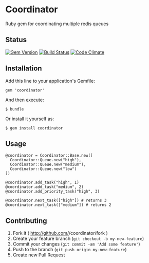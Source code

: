# Coordinator

Ruby gem for coordinating multiple redis queues

## Status
[![Gem Version](https://badge.fury.io/rb/coordinator.png)](http://badge.fury.io/rb/coordinator)
[![Build Status](https://secure.travis-ci.org/tylermercier/coordinator.png)](http://travis-ci.org/tylermercier/coordinator)
[![Code Climate](https://codeclimate.com/github/tylermercier/coordinator.png)](https://codeclimate.com/github/tylermercier/coordinator)

## Installation

Add this line to your application's Gemfile:

    gem 'coordinator'

And then execute:

    $ bundle

Or install it yourself as:

    $ gem install coordinator

## Usage

    @coordinator = Coordinator::Base.new([
      Coordinator::Queue.new("high"),
      Coordinator::Queue.new("medium"),
      Coordinator::Queue.new("low")
    ])
    
    @coordinator.add_task("high", 1)
    @coordinator.add_task("medium", 2)
    @coordinator.add_priority_task("high", 3)
    
    @coordinator.next_task(["high"]) # returns 3
    @coordinator.next_task(["medium"]) # returns 2

## Contributing

1. Fork it ( http://github.com/<my-github-username>/coordinator/fork )
2. Create your feature branch (`git checkout -b my-new-feature`)
3. Commit your changes (`git commit -am 'Add some feature'`)
4. Push to the branch (`git push origin my-new-feature`)
5. Create new Pull Request
